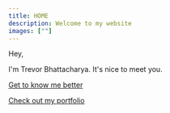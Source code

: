 ```yaml
---
title: HOME
description: Welcome to my website
images: [""]
---
```


Hey,

I'm Trevor Bhattacharya. It's nice to meet you.

[Get to know me better](/about "Get to know me better")

[Check out my portfolio](/portfolio)
